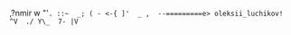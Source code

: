  ,?nmir
 w  "'`.
 ::~  _;
 ( - <-{
 ]'  _ ,  --=========e> oleksii_luchikov!
 ^V  ./
Y\_  7-
   |V  `
